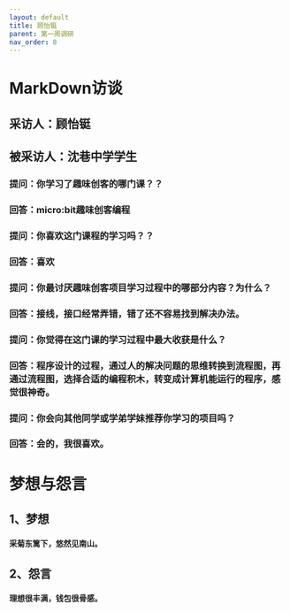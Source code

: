 ```yaml
---
layout: default
title: 顾怡铤
parent: 第一周调研
nav_order: 8
---
```


# MarkDown访谈
## 采访人：顾怡铤
## 被采访人：沈巷中学学生

### 提问：你学习了趣味创客的哪门课？？
### 回答：micro:bit趣味创客编程

### 提问：你喜欢这门课程的学习吗？？
### 回答：喜欢

### 提问：你最讨厌趣味创客项目学习过程中的哪部分内容？为什么？
### 回答：接线，接口经常弄错，错了还不容易找到解决办法。

### 提问：你觉得在这门课的学习过程中最大收获是什么？
### 回答：程序设计的过程，通过人的解决问题的思维转换到流程图，再通过流程图，选择合适的编程积木，转变成计算机能运行的程序，感觉很神奇。


### 提问：你会向其他同学或学弟学妹推荐你学习的项目吗？
### 回答：会的，我很喜欢。
 
 
 
  
# 梦想与怨言
## 1、梦想
#### 采菊东篱下，悠然见南山。


## 2、怨言

#### 理想很丰满，钱包很骨感。

